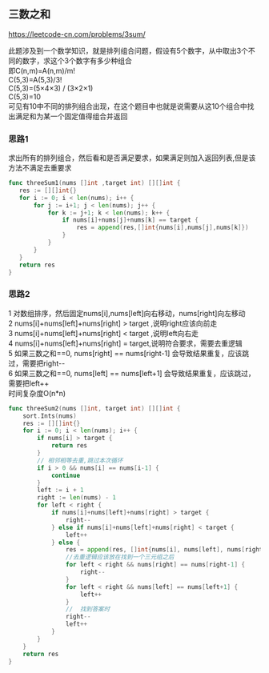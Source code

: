 ## 三数之和
https://leetcode-cn.com/problems/3sum/   

此题涉及到一个数学知识，就是排列组合问题，假设有5个数字，从中取出3个不同的数字，求这个3个数字有多少种组合   
即C(n,m)=A(n,m)/m!   
C(5,3)=A(5,3)/3!    
C(5,3)=(5&times;4&times;3) / (3&times;2&times;1)     
C(5,3)=10   
可见有10中不同的排列组合出现，在这个题目中也就是说需要从这10个组合中找出满足和为某一个固定值得组合并返回   
 ### 思路1 
 求出所有的排列组合，然后看和是否满足要求，如果满足则加入返回列表,但是该方法不满足去重要求   
 ```go
 func threeSum1(nums []int ,target int) [][]int {
	res := [][]int{}
	for i := 0; i < len(nums); i++ {
		for j := i+1; j < len(nums); j++ {
			for k := j+1; k < len(nums); k++ {
				if nums[i]+nums[j]+nums[k] == target {
					res = append(res,[]int{nums[i],nums[j],nums[k]})
				}
			}
		}
	}
	return res
}
```
### 思路2 
1 对数组排序，然后固定nums[i],nums[left]向右移动，nums[right]向左移动   
2 nums[i]+nums[left]+nums[right] > target ,说明right应该向前走   
3 nums[i]+nums[left]+nums[right] < target ,说明left向右走   
4 nums[i]+nums[left]+nums[right] = target,说明符合要求，需要去重逻辑   
5 如果三数之和==0, nums[right] == nums[right-1] 会导致结果重复，应该跳过，需要把right--   
6 如果三数之和==0, nums[left] == nums[left+1] 会导致结果重复，应该跳过，需要把left++   
时间复杂度O(n*n)   
```go
func threeSum2(nums []int, target int) [][]int {
	sort.Ints(nums)
	res := [][]int{}
	for i := 0; i < len(nums); i++ {
		if nums[i] > target {
			return res
		}
		// 相邻相等去重,跳过本次循环
		if i > 0 && nums[i] == nums[i-1] {
			continue
		}
		left := i + 1
		right := len(nums) - 1
		for left < right {
			if nums[i]+nums[left]+nums[right] > target {
				right--
			} else if nums[i]+nums[left]+nums[right] < target {
				left++
			} else {
				res = append(res, []int{nums[i], nums[left], nums[right]})
				//去重逻辑应该放在找到一个三元组之后
				for left < right && nums[right] == nums[right-1] {
					right--
				}
				for left < right && nums[left] == nums[left+1] {
					left++
				}
				//  找到答案时
				right--
				left++
			}
		}
	}
	return res
}
```
